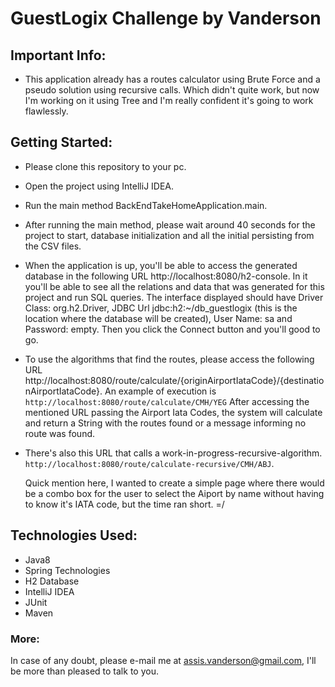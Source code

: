 # GuestLogix Challenge by Vanderson

## Important Info:
- This application already has a routes calculator using Brute Force and a pseudo solution using recursive calls.
  Which didn't quite work, but now I'm working on it using Tree and I'm really confident it's going to work 
  flawlessly.

## Getting Started:
- Please clone this repository to your pc.
- Open the project using IntelliJ IDEA.
- Run the main method BackEndTakeHomeApplication.main. 
- After running the main method, please wait around 40 seconds for the project to start, database initialization and all the initial persisting from the CSV files.
- When the application is up, you'll be able to access the generated database in the following URL http://localhost:8080/h2-console. In it you'll be able to see all the relations and data that was generated for this project and run SQL queries.
  The interface displayed should have Driver Class: org.h2.Driver, JDBC Url jdbc:h2:~/db_guestlogix (this is the location where the database will be created), User Name: sa and Password: empty. Then you click the Connect button and you'll good to go.
- To use the algorithms that find the routes, please access the following URL http://localhost:8080/route/calculate/{originAirportIataCode}/{destinationAirportIataCode}. An example of execution is ``http://localhost:8080/route/calculate/CMH/YEG``
  After accessing the mentioned URL passing the Airport Iata Codes, the system will calculate and return a String with the routes found or a message informing no route was found.
- There's also this URL that calls a work-in-progress-recursive-algorithm. ``http://localhost:8080/route/calculate-recursive/CMH/ABJ``.
  
  Quick mention here, I wanted to create a simple page where there would be a combo box for the user to select the Aiport by name 
  without having to know it's IATA code, but the time ran short. =/  

## Technologies Used:
- Java8
- Spring Technologies
- H2 Database
- IntelliJ IDEA
- JUnit
- Maven

### More:
In case of any doubt, please e-mail me at assis.vanderson@gmail.com, I'll be more than pleased to talk to you.
